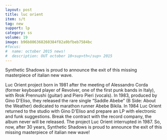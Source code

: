 ```yaml
---
layout: post
title: luc orient
item: s/t
tag: new
support: lp
category: ss
volume: 19
image: b96b806368260384f82a9bfbeb7584bc
#focus:
#  name: october 2015 news!
#  description: OUT october 10<sup>th</sup> 2015
---
```


Synthetic Shadows is proud to announce the exit of this missing masterpiece of italian new wave.

Luc Orient project born in 1981 after the meeting of Alessandro Corda (former keyboard player of Revolver, one of the first punk bands in Italy), with Rrok Prennushi (guitar) and Piero Pieri (vocals).
In 1983, produced by Gino D'Eliso, they released the rare single “Saddle Abebe” (B Side: About the Weather) dedicated to marathon runner Abebe Bikila. In 1984 Luc Orient returned to the studio with Gino D'Eliso and prepare an LP with electronic and funk suggestions. Break the contract with the record company, the album never will be released.
The project Luc Orient interrupted in 1987.
So, now, after 30 years, Synthetic Shadows is proud to announce the exit of this missing masterpiece of italian new wave!
